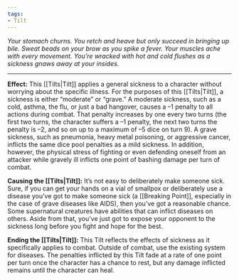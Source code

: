 ```yaml
---
tags:
- Tilt
---
```


_Your stomach churns. You retch and heave but only succeed in bringing up bile. Sweat beads on your brow as you spike a fever. Your muscles ache with every movement. You’re wracked with hot and cold flushes as a sickness gnaws away at your insides._

---

**Effect:** This [[Tilts|Tilt]] applies a general sickness to a character without worrying about the specific illness. For the purposes of this [[Tilts|Tilt]], a sickness is either “moderate” or “grave.” A moderate sickness, such as a cold, asthma, the flu, or just a bad hangover, causes a –1 penalty to all actions during combat. That penalty increases by one every two turns (the first two turns, the character suffers a –1 penalty, the next two turns the penalty is –2, and so on up to a maximum of –5 dice on turn 9). A grave sickness, such as pneumonia, heavy metal poisoning, or aggressive cancer, inflicts the same dice pool penalties as a mild sickness. In addition, however, the physical stress of fighting or even defending oneself from an attacker while gravely ill inflicts one point of bashing damage per turn of combat.

**Causing the [[Tilts|Tilt]]:** It’s not easy to deliberately make someone sick. Sure, if you can get your hands on a vial of smallpox or deliberately use a disease you’ve got to make someone sick (a [[Breaking Point]], especially in the case of grave diseases like AIDS), then you’ve got a reasonable chance. Some supernatural creatures have abilities that can inflict diseases on others. Aside from that, you’ve just got to expose your opponent to the sickness long before you fight and hope for the best.

**Ending the [[Tilts|Tilt]]:** This Tilt reflects the effects of sickness as it specifically applies to combat. Outside of combat, use the existing system for diseases. The penalties inflicted by this Tilt fade at a rate of one point per turn once the character has a chance to rest, but any damage inflicted remains until the character can heal.